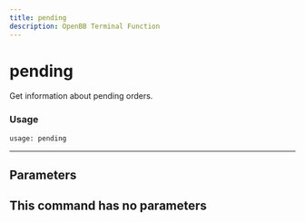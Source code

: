 ```yaml
---
title: pending
description: OpenBB Terminal Function
---
```


# pending

Get information about pending orders.

### Usage 
```python
usage: pending
```
---
## Parameters

This command has no parameters
---
